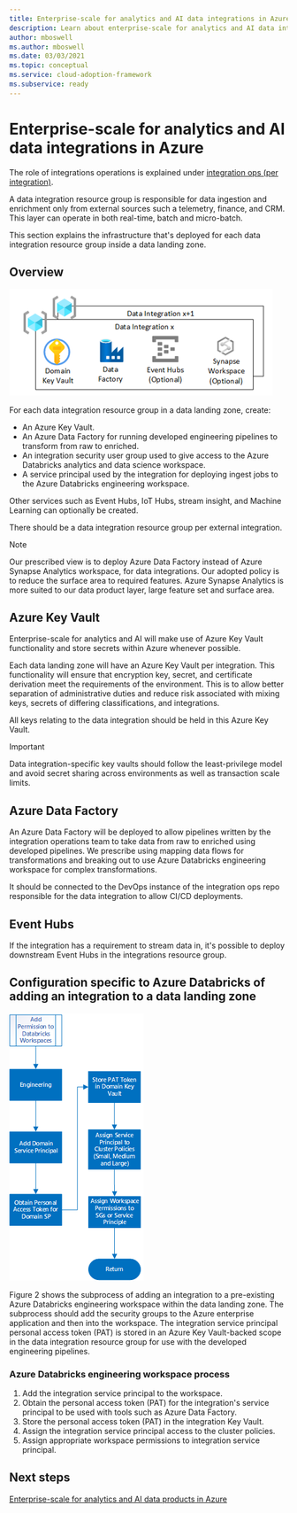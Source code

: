 ```yaml
---
title: Enterprise-scale for analytics and AI data integrations in Azure
description: Learn about enterprise-scale for analytics and AI data integrations in Azure.
author: mboswell
ms.author: mboswell
ms.date: 03/03/2021
ms.topic: conceptual
ms.service: cloud-adoption-framework
ms.subservice: ready
---
```


# Enterprise-scale for analytics and AI data integrations in Azure

The role of integrations operations is explained under [integration ops (per integration)](../organize-persona-and-teams.md#data-landing-zone-teams).

A data integration resource group is responsible for data ingestion and enrichment only from external sources such a telemetry, finance, and CRM. This layer can operate in both real-time, batch and micro-batch.

This section explains the infrastructure that's deployed for each data integration resource group inside a data landing zone.

## Overview

![Screen capture of data integrations.](../images/integration-resource-group.png)

For each data integration resource group in a data landing zone, create:

- An Azure Key Vault.
- An Azure Data Factory for running developed engineering pipelines to transform from raw to enriched.
- An integration security user group used to give access to the Azure Databricks analytics and data science workspace.
- A service principal used by the integration for deploying ingest jobs to the Azure Databricks engineering workspace.

Other services such as Event Hubs, IoT Hubs, stream insight, and Machine Learning can optionally be created.

There should be a data integration resource group per external integration.

> [!NOTE]
> Our prescribed view is to deploy Azure Data Factory instead of Azure Synapse Analytics workspace, for data integrations. Our adopted policy is to reduce the surface area to required features. Azure Synapse Analytics is more suited to our data product layer, large feature set and surface area.

## Azure Key Vault

Enterprise-scale for analytics and AI will make use of Azure Key Vault functionality and store secrets within Azure whenever possible.

Each data landing zone will have an Azure Key Vault per integration. This functionality will ensure that encryption key, secret, and certificate derivation meet the requirements of the environment. This is to allow better separation of administrative duties and reduce risk associated with mixing keys, secrets of differing classifications, and integrations.

All keys relating to the data integration should be held in this Azure Key Vault.

> [!IMPORTANT]
> Data integration-specific key vaults should follow the least-privilege model and avoid secret sharing across environments as well as transaction scale limits.

## Azure Data Factory

An Azure Data Factory will be deployed to allow pipelines written by the integration operations team to take data from raw to enriched using developed pipelines. We prescribe using mapping data flows for transformations and breaking out to use Azure Databricks engineering workspace for complex transformations.

It should be connected to the DevOps instance of the integration ops repo responsible for the data integration to allow CI/CD deployments.

## Event Hubs

If the integration has a requirement to stream data in, it's possible to deploy downstream Event Hubs in the integrations resource group.

## Configuration specific to Azure Databricks of adding an integration to a data landing zone

![Adding permissions to Azure Databricks workspaces.](../images/adding-permissions-databricks-workspaces.png)

Figure 2 shows the subprocess of adding an integration to a pre-existing Azure Databricks engineering workspace within the data landing zone. The subprocess should add the security groups to the Azure enterprise application and then into the workspace. The integration service principal personal access token (PAT) is stored in an Azure Key Vault-backed scope in the data integration resource group for use with the developed engineering pipelines.

### Azure Databricks engineering workspace process

1. Add the integration service principal to the workspace.
1. Obtain the personal access token (PAT) for the integration's service principal to be used with tools such as Azure Data Factory.
1. Store the personal access token (PAT) in the integration Key Vault.
1. Assign the integration service principal access to the cluster policies.
1. Assign appropriate workspace permissions to integration service principal.

## Next steps

[Enterprise-scale for analytics and AI data products in Azure](./data-landing-zone-data-products.md)
